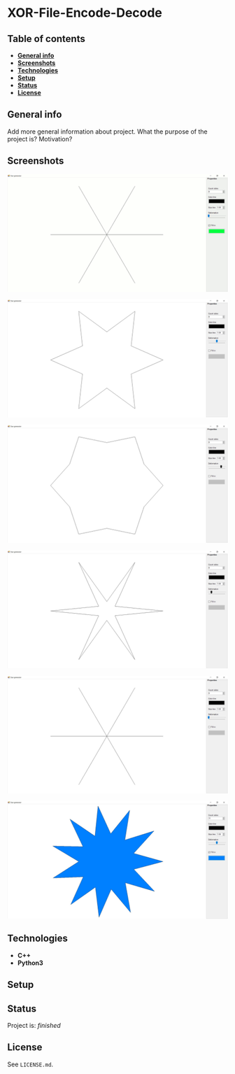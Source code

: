 # XOR-File-Encode-Decode
## Table of contents
* [__General info__](#general-info)
* [__Screenshots__](#screenshots)
* [__Technologies__](#technologies)
* [__Setup__](#setup)
* [__Status__](#status)
* [__License__](#license)

## General info
Add more general information about project. What the purpose of the project is? Motivation?

## Screenshots
![Example screenshot animation](https://github.com/profesorek96/Star_generator/blob/master/screenshot/animation.gif)

![Example screenshot 1](https://github.com/profesorek96/Star_generator/blob/master/screenshot/screenshot_1.jpg)

![Example screenshot 2](https://github.com/profesorek96/Star_generator/blob/master/screenshot/screenshot_2.jpg)

![Example screenshot 3](https://github.com/profesorek96/Star_generator/blob/master/screenshot/screenshot_3.jpg)

![Example screenshot 4](https://github.com/profesorek96/Star_generator/blob/master/screenshot/screenshot_4.jpg)

![Example screenshot 5](https://github.com/profesorek96/Star_generator/blob/master/screenshot/screenshot_5.jpg)


## Technologies
* __C++__
* __Python3__

## Setup


## Status
Project is: _finished_

## License
See `LICENSE.md`.
